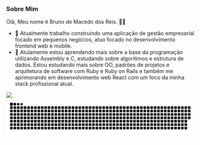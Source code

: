 ### Sobre Mim
Olá, Meu nome é Bruno de Macedo dos Reis. :man_technologist:

- 🔭 Atualmente trabalho construindo uma aplicação de gestão empresarial focado em pequenos negócios, atuo focado no desenvolvimento frontend web e mobile.
- 🌱 Atulamente estou aprendendo mais sobre a base da programação utilizando Assembly e C, estudando sobre algoritimos e estrutura de dados. Estou estudando mais sobre OO, padrões de projetos e arquitetura de software com Ruby e Ruby on Rails e também me aprimorando em desenvolvimento web React com um foco da minha stack profissional atual. 

<div>
  <a href="https://github.com/brunoreis-dev">
  <img height="180em" src="https://github-readme-stats.vercel.app/api/top-langs/?username=brunoreis-dev&layout=compact&langs_count=8&theme=monokai"/>
  </a>
</div>

<div>
  <img src="./snake.svg" />
</div>

